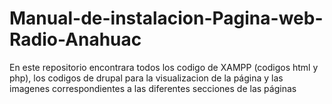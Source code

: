 # Manual-de-instalacion-Pagina-web-Radio-Anahuac
En este repositorio encontrara todos los codigo de XAMPP (codigos html y php), los codigos de drupal para la visualizacion de la página y las imagenes correspondientes a las diferentes secciones de las páginas
